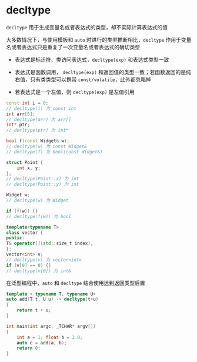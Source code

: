 # decltype

`decltype` 用于生成变量名或者表达式的类型，却不实际计算表达式的值

大多数情况下，与使用模板和 `auto` 时进行的类型推断相比，`decltype` 作用于变量名或者表达式只是重复了一次变量名或者表达式的确切类型

- 表达式是标识符、类访问表达式，`decltype(exp)` 和表达式类型一致

- 表达式是函数调用， `decltype(exp)` 和返回值的类型一致；若函数返回的是纯右值，只有类类型可以携带 `const/volatile`，此外都忽略掉

- 若表达式是一个左值，则 `decltype(exp)` 是左值引用

```cpp
const int i = 0;  
// decltype(i) 为 const int
int arr[5];
// decltype(arr) 为 arr[]
int* ptr;
// decltype(ptr) 为 int*

bool f(const Widget& w);
// decltype(w) 为 const Widget&
// decltype(f) 为 bool(const Widget&)

struct Point {
    int x, y; 
};
// decltype(Point::x) 为 int
// decltype(Point::y) 为 int

Widget w;
// decltype(w) 为 Widget

if (f(w)) {}
// decltype(f(w)) 为 bool

template<typename T>
class vector { 
public:
T& operator[](std::size_t index);
};
vector<int> v;
// decltype(v) 为 vector<int> 
if (v[0] == 0) {}
// decltype(v[0]) 为 int&
```

在泛型编程中，`auto` 和 `decltype` 结合使用达到返回类型后置

```cpp
template < typename T, typename U>
auto add(T t, U u) -> decltype(t+u)
{
	return t + u;
}

int main(int argc, _TCHAR* argv[])
{
	int a = 1; float b = 2.0;
	auto c = add(a, b);
	return 0;
}
```